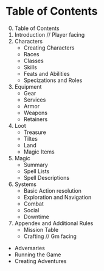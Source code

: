 # Table of Contents
0. Table of Contents
1. Introduction
// Player facing
2. Characters
    - Creating Characters
    - Races
    - Classes
    - Skills
    - Feats and Abilities
    - Specizations and Roles
3. Equipment
    - Gear
    - Services
    - Armor
    - Weapons
    - Retainers
4. Loot
    - Treasure
    - Tiltes
    - Land
    - Magic Items
5. Magic
    - Summary
    - Spell Lists
    - Spell Descriptions
6. Systems
    - Basic Action resolution
    - Exploration and Navigation
    - Combat
    - Social
    - Downtime
7. Appendex and Additional Rules
    - Mission Table
    - Crafting
// Gm facing
- Adversaries
- Running the Game
- Creating Adventures